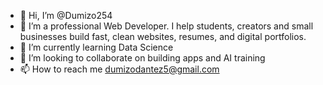 - 👋 Hi, I’m @Dumizo254
- 👀 I’m a professional Web Developer. I help students, creators and small businesses build fast, clean websites, resumes, and digital portfolios.
- 🌱 I’m currently learning Data Science
- 💞️ I’m looking to collaborate on building apps and AI training
- 📫 How to reach me dumizodantez5@gmail.com
<!---
Dumizo254/Dumizo254 is a ✨ special ✨ repository because its `README.md` (this file) appears on your GitHub profile.
You can click the Preview link to take a look at your changes.
--->
